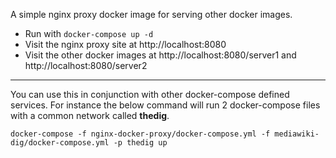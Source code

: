 A simple nginx proxy docker image for serving other docker images. 

- Run with `docker-compose up -d`
- Visit the nginx proxy site at http://localhost:8080
- Visit the other docker images at http://localhost:8080/server1 and http://localhost:8080/server2

---

You can use this in conjunction with other docker-compose defined services. For instance the below command will run 2 docker-compose files with a common network called **thedig**. 

`docker-compose -f nginx-docker-proxy/docker-compose.yml -f mediawiki-dig/docker-compose.yml -p thedig up`